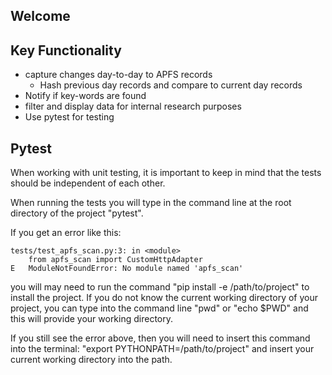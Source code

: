 ## Welcome 


## Key Functionality
- capture changes day-to-day to APFS records
    - Hash previous day records and compare to current day records
- Notify if key-words are found
- filter and display data for internal research purposes 
- Use pytest for testing 



## Pytest

When working with unit testing, it is important to keep in mind that the tests should be independent of each other. 

When running the tests you will type in the command line at the root directory of the project "pytest".

If you get an error like this: 

```
tests/test_apfs_scan.py:3: in <module>
    from apfs_scan import CustomHttpAdapter
E   ModuleNotFoundError: No module named 'apfs_scan' 
```

you will may need to run the command "pip install -e /path/to/project" to install the project. If you do not know the current working directory of your project, you can type into the command line "pwd" or "echo $PWD" and this will provide your working directory.

If you still see the error above, then you will need to insert this command into the terminal: "export PYTHONPATH=/path/to/project" and insert your current working directory into the path.
